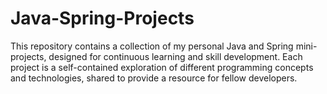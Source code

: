 # Java-Spring-Projects
This repository contains a collection of my personal Java and Spring mini-projects, designed for continuous learning and skill development. Each project is a self-contained exploration of different programming concepts and technologies, shared to provide a resource for fellow developers.
